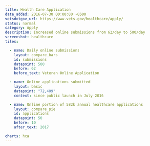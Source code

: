 ```yaml
---
title: Health Care Application
date_added: 2016-07-30 00:00:00 -0500
vetsdotgov_url: https://www.vets.gov/healthcare/apply/
status: normal
category: Apply
description: Increased online submissions from 62/day to 500/day
screenshot: healthcare
tiles:

  - name: Daily online submissions
    layout: compare_bars
    id: submissions
    datapoint: 500
    before: 62
    before_text: Veteran Online Application

  - name: Online applications submitted
    layout: basic
    datapoint: "72,409"
    context: since public launch in July 2016

  - name: Online portion of 582k annual healthcare applications
    layout: compare_pie
    id: applications
    datapoint: 50
    before: 10
    after_text: 2017

charts: hca
---
```

